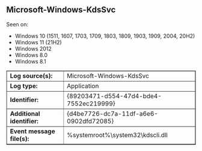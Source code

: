 ## Microsoft-Windows-KdsSvc

Seen on:
* Windows 10 (1511, 1607, 1703, 1709, 1803, 1809, 1903, 1909, 2004, 20H2)
* Windows 11 (21H2)
* Windows 2012
* Windows 8.0
* Windows 8.1

<table border="1" class="docutils">
  <tbody>
    <tr>
      <td><b>Log source(s):</b></td>
      <td>Microsoft-Windows-KdsSvc</td>
    </tr>
    <tr>
      <td><b>Log type:</b></td>
      <td>Application</td>
    </tr>
    <tr>
      <td><b>Identifier:</b></td>
      <td>{89203471-d554-47d4-bde4-7552ec219999}</td>
    </tr>
    <tr>
      <td><b>Additional identifier:</b></td>
      <td>{d4be7726-dc7a-11df-a6e6-0902dfd72085}</td>
    </tr>
    <tr>
      <td><b>Event message file(s):</b></td>
      <td>%systemroot%\system32\kdscli.dll</td>
    </tr>
  </tbody>
</table>

&nbsp;

